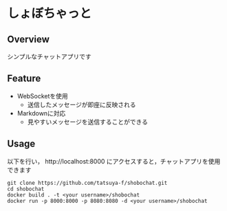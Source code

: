 
# しょぼちゃっと

## Overview
シンプルなチャットアプリです

## Feature
- WebSocketを使用
    - 送信したメッセージが即座に反映される
- Markdownに対応
    - 見やすいメッセージを送信することができる

## Usage
以下を行い， http://localhost:8000 にアクセスすると，チャットアプリを使用できます

```
git clone https://github.com/tatsuya-f/shobochat.git
cd shobochat
docker build . -t <your username>/shobochat
docker run -p 8000:8000 -p 8080:8080 -d <your username>/shobochat
```
